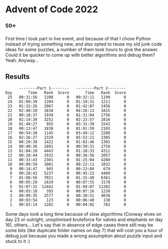 # Advent of Code 2022
### 50:star:
First time I took part in live event, and because of that I chose Python instead of trying something new, and also opted to reuse my old junk code ideas for some puzzles, a number of them took hours to give the answer. Could it be quicker to come up with better algorithms and debug them? Yeah. Anyway...

## Results
```
      --------Part 1--------   --------Part 2--------
Day       Time   Rank  Score       Time   Rank  Score
 25   00:31:56   1398      0   00:32:11   1190      0
 24   01:09:39   1284      0   01:19:31   1211      0
 23   01:15:26   2067      0   01:42:07   2456      0
 22   02:40:20   3838      0   04:26:13   1815      0
 21   00:18:37   1930      0   01:31:04   2756      0
 20   02:14:30   3252      0   02:23:57   2816      0
 19   01:40:27    955      0   03:31:39   1542      0
 18   00:13:47   1838      0   01:01:59   2103      0
 17   00:54:30   1145      0   03:49:12   2288      0
 16   02:26:27   2329      0   05:53:21   2305      0
 15   00:29:38   1422      0   01:02:46   1301      0
 14   00:40:36   2891      0   00:50:31   2758      0
 13   01:04:18   4443      0   01:18:33   4311      0
 12   00:28:44   1932      0   00:36:56   2057      0
 11   00:33:43   2301      0   01:25:04   4208      0
 10   00:09:59   1001      0   00:22:11   1032      0
  9   00:14:47    945      0   00:23:04    674      0
  8   00:28:42   5237      0   00:45:23   4409      0
  7   01:08:56   7021      0   01:15:49   6361      0
  6   00:05:29   2419      0   00:07:55   3170      0
  5   01:07:32  12442      0   01:09:07  11202      0
  4   00:03:10    393      0   00:07:16   1230      0
  3   00:09:35   2577      0   00:20:51   4036      0
  2   00:03:54    123      0   00:06:40    138      0
  1   00:03:14   1282      0   00:04:02    782      0
  ```
  Some days took a long time because of slow algorithms (Conway elves on day 23 or outright, unoptimised bruteforce for valves and elephants on day 16), others... Let's say that in absence of edge cases there still may be some bits (like duplicate folder names on day 7) that will cost you a hour of debug just because you made a wrong assumption about puzzle input and stuck to it :)

